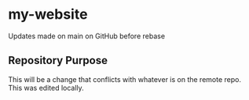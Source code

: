 # my-website

Updates made on main on GitHub before rebase

## Repository Purpose

This will be a change that conflicts
with whatever is on the remote repo.
This was edited locally.



